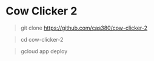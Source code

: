 # Cow Clicker 2


> git clone https://github.com/cas380/cow-clicker-2

> cd cow-clicker-2

> gcloud app deploy
